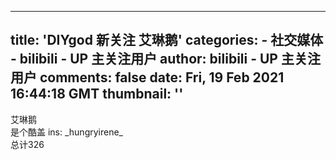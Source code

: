 
---
title: 'DIYgod 新关注 艾琳鹅'
categories: 
    - 社交媒体
    - bilibili - UP 主关注用户
author: bilibili - UP 主关注用户
comments: false
date: Fri, 19 Feb 2021 16:44:18 GMT
thumbnail: ''
---

<div>   
艾琳鹅<br>是个酷盖 ins: _hungryirene_<br>总计326  
</div>
            